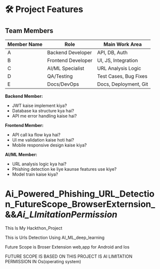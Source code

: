 # 🛠️ Project Features 



## Team Members
| Member Name | Role                | Main Work Area         |
|-------------|---------------------|------------------------|
| A           | Backend Developer   | API, DB, Auth          |
| B           | Frontend Developer  | UI, JS, Integration    |
| C           | AI/ML Specialist    | URL Analysis Logic     |
| D           | QA/Testing          | Test Cases, Bug Fixes  |
| E           | Docs/DevOps         | Docs, Deployment, Git  |

**Backend Member:**
- JWT kaise implement kiya?
- Database ka structure kya hai?
- API me error handling kaise hai?

**Frontend Member:**
- API call ka flow kya hai?
- UI me validation kaise hoti hai?
- Mobile responsive design kaise kiya?

**AI/ML Member:**
- URL analysis logic kya hai?
- Phishing detection ke liye kaunse features use kiye?
- Model train kaise kiya?




# Ai_Powered_Phishing_URL_Detection_FutureScope_BrowserExternsion_&&_Ai_LImitationPermission_
This Is My Hackthon_Project

This is Urls Detection Using AI_ML_deep_learning 

Future Scope is Broser Extension web,app for Android and Ios

FUTURE SCOPE IS BASED ON THIS PROJECT IS AI LIMITATION PERMISSION IN Os(operating system)





